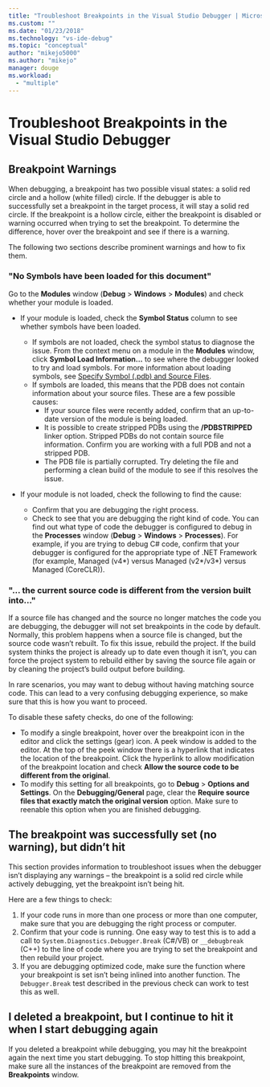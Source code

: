 ```yaml
---
title: "Troubleshoot Breakpoints in the Visual Studio Debugger | Microsoft Docs"
ms.custom: ""
ms.date: "01/23/2018"
ms.technology: "vs-ide-debug"
ms.topic: "conceptual"
author: "mikejo5000"
ms.author: "mikejo"
manager: douge
ms.workload: 
  - "multiple"
---
```

# Troubleshoot Breakpoints in the Visual Studio Debugger

## Breakpoint Warnings

When debugging, a breakpoint has two possible visual states: a solid red circle and a hollow (white filled) circle. If the debugger is able to successfully set a breakpoint in the target process, it will stay a solid red circle. If the breakpoint is a hollow circle, either the breakpoint is disabled or warning occurred when trying to set the breakpoint. To determine the difference, hover over the breakpoint and see if there is a warning.

The following two sections describe prominent warnings and how to fix them. 

### "No Symbols have been loaded for this document" 

Go to the **Modules** window (**Debug** > **Windows** > **Modules**) and check whether your module is loaded.  
* If your module is loaded, check the **Symbol Status** column to see whether symbols have been loaded. 
  * If symbols are not loaded, check the symbol status to diagnose the issue. From the context menu on a module in the **Modules** window, click **Symbol Load Information...** to see where the debugger looked to try and load symbols. For more information about loading symbols, see [Specify Symbol (.pdb) and Source Files](../debugger/specify-symbol-dot-pdb-and-source-files-in-the-visual-studio-debugger.md).  
  * If symbols are loaded, this means that the PDB does not contain information about your source files. These are a few possible causes: 
    * If your source files were recently added, confirm that an up-to-date version of the module is being loaded.  
    * It is possible to create stripped PDBs using the **/PDBSTRIPPED** linker option. Stripped PDBs do not contain source file information. Confirm you are working with a full PDB and not a stripped PDB.  
    * The PDB file is partially corrupted. Try deleting the file and performing a clean build of the module to see if this resolves the issue. 

* If your module is not loaded, check the following to find the cause: 
  * Confirm that you are debugging the right process. 
  * Check to see that you are debugging the right kind of code. You can find out what type of code the debugger is configured to debug in the **Processes** window (**Debug** > **Windows** > **Processes**). For example, if you are trying to debug C# code, confirm that your debugger is configured for the appropriate type of .NET Framework (for example, Managed (v4\*) versus Managed (v2\*/v3\*) versus Managed (CoreCLR)). 

### "… the current source code is different from the version built into..." 

If a source file has changed and the source no longer matches the code you are debugging, the debugger will not set breakpoints in the code by default. Normally, this problem happens when a source file is changed, but the source code wasn’t rebuilt. To fix this issue, rebuild the project. If the build system thinks the project is already up to date even though it isn’t, you can force the project system to rebuild either by saving the source file again or by cleaning the project’s build output before building. 

In rare scenarios, you may want to debug without having matching source code. This can lead to a very confusing debugging experience, so make sure that this is how you want to proceed.  

To disable these safety checks, do one of the following: 
* To modify a single breakpoint, hover over the breakpoint icon in the editor and click the settings (gear) icon. A peek window is added to the editor. At the top of the peek window there is a hyperlink that indicates the location of the breakpoint. Click the hyperlink to allow modification of the breakpoint location and check **Allow the source code to be different from the original**.
* To modify this setting for all breakpoints, go to **Debug** > **Options and Settings**. On the **Debugging/General** page, clear the **Require source files that exactly match the original version** option. Make sure to reenable this option when you are finished debugging. 

## The breakpoint was successfully set (no warning), but didn’t hit 

This section provides information to troubleshoot issues when the debugger isn’t displaying any warnings – the breakpoint is a solid red circle while actively debugging, yet the breakpoint isn’t being hit. 

Here are a few things to check: 
1. If your code runs in more than one process or more than one computer, make sure that you are debugging the right process or computer.  
2. Confirm that your code is running. One easy way to test this is to add a call to `System.Diagnostics.Debugger.Break` (C#/VB) or `__debugbreak` (C++) to the line of code where you are trying to set the breakpoint and then rebuild your project. 
3. If you are debugging optimized code, make sure the function where your breakpoint is set isn’t being inlined into another function. The `Debugger.Break` test described in the previous check can work to test this as well. 

## I deleted a breakpoint, but I continue to hit it when I start debugging again 

If you deleted a breakpoint while debugging, you may hit the breakpoint again the next time you start debugging. To stop hitting this breakpoint, make sure all the instances of the breakpoint are removed from the **Breakpoints** window.  
